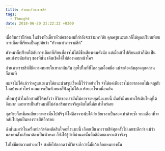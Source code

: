 ```yaml
---
title: หัวหมา/หางราชสีห์
tags:
  - Thought
date: 2018-06-20 22:22:22 +0300
---
```


เมื่อสิบกว่าปีก่อน ในช่วงหัวเลี้ยวหัวต่อของผมที่กำลังจะเข้ามหา'ลัย คุณครูแนะแนวก็ได้พูดเปรียบเทียบการเลือกที่เรียนเป็นอุปมัยว่า "หัวหมา/หางราชสีห์"

หัวหมาก็เปรียบได้กับการเลือกที่เรียนที่อาจไม่ได้มีชื่อเสียงเด่นดังนัก แต่เมื่อเข้าไปเรียนแล้วก็นับเป็นคนเก่งระดับต้นๆ ของที่นั่น เดินเชิดได้ไม่ต้องหลบหน้าใคร

ส่วนหางราชสีห์ก็มีความหมายในทางกลับกัน ลุยไปในที่ที่ไกลสุดเอื้อมมือ แม้จะต้องล้มลุกคลุกคลานก็ตามที

ผมจำไม่ได้แล้วว่าครูแนะแนวได้แนะนำสรุปเรื่องนี้ไว้ว่าอย่างไร จำได้แค่เพียงว่าไม่อยากออกไปผจญภัยไกลบ้านเท่าไหร่ แถมการเป็นหัวหมาก็ฟังดูไม่ได้เลวร้ายอะไรเหมือนกัน

เพื่อมารู้ตัวในอีกสามปีให้หลังว่า ชีวิตของเรามันไม่ควรจะหยุดนิ่งแบบนี้ มันยังมีหนทางให้เติบใหญ่ได้อีกมาก และการเป็นหัวหมาก็ไม่ส่งเสริมการเจริญเติบโตนี้ซักเท่าไหร่เลย

สุดท้ายก็เหมือนเสียเวลาตรงนั้นไปฟรีๆ ดีไม่ดีอาจจะนับได้ว่าเสียเวลาเป็นสองเท่าด้วยซ้ำ หากเลือกที่จะกลับไปลุยเป็นหางราชสีห์อีกรอบ

ดังนั้นผมว่าในครั้งหน้าถ้าต้องตัดสินใจอะไรแบบนี้ เลือกเป็นหางราชสีห์ทุกครั้งไปเลยซะดีกว่า แม้ว่าพลาดพลั้งกลับมาต้องเป็นหัวหมา ก็ยังได้รู้ว่าที่ผ่านมานั้นคือลิมิตของเราแล้วจริงๆ

ไม่ใช่มีแต่ความค้างคาใจ สงสัยไปตลอดว่าชีวิตจะดีกว่านี้มั้ยถ้าเลือกหนทางนั้น
